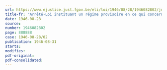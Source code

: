 ```yaml
---
url: https://www.ejustice.just.fgov.be/eli/loi/1946/08/28/1946082802/justel
title-fr: "Arrêté-Loi instituant un régime provisoire en ce qui concerne l'échéance des baux à ferme (abrogé par AM 31-03-1948, art. 7)"
date: 1946-08-28
source:
number: 1946082802
page: 888888
case: 1946-08-28/02
publication: 1946-08-31
starts:
modifies:
pdf-original:
pdf-consolidated:
---
```


